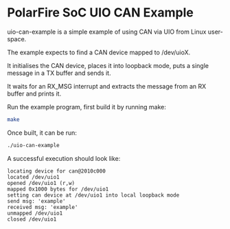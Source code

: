 # PolarFire SoC UIO CAN Example

uio-can-example is a simple example of using CAN via UIO from Linux user-space.

The example expects to find a CAN device mapped to /dev/uioX.

It initialises the CAN device, places it into loopback mode, puts a single
message in a TX buffer and sends it.

It waits for an RX_MSG interrupt and extracts the message from an RX buffer and
prints it.

Run the example program, first build it by running make:

```sh
make
```

Once built, it can be run:

```sh
./uio-can-example
```

A successful execution should look like:

```text
locating device for can@2010c000
located /dev/uio1
opened /dev/uio1 (r,w)
mapped 0x1000 bytes for /dev/uio1
setting can device at /dev/uio1 into local loopback mode
send msg: 'example'
received msg: 'example'
unmapped /dev/uio1
closed /dev/uio1
```
